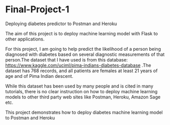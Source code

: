 # Final-Project-1
Deploying diabetes predictor to Postman and Heroku

The aim of this project is to deploy machine learning model with Flask to other applications.

For this project, I am going to help predict the likelihood of a person being diagnosed with diabetes based on several diagnostic measurements of that person.The dataset that I have used is from this database: 
https://www.kaggle.com/uciml/pima-indians-diabetes-database .The dataset has 768 records, and all patients are females at least 21 years of
age and of Pima Indian descent.

While this dataset has been used by many people and is cited in many tutorials, there is no clear instruction on how to deploy machine learning models to other third party web sites like Postman, Heroku, Amazon Sage etc.

This project demonstrates how to deploy diabetes machine learning model to Postman and Heroku  
